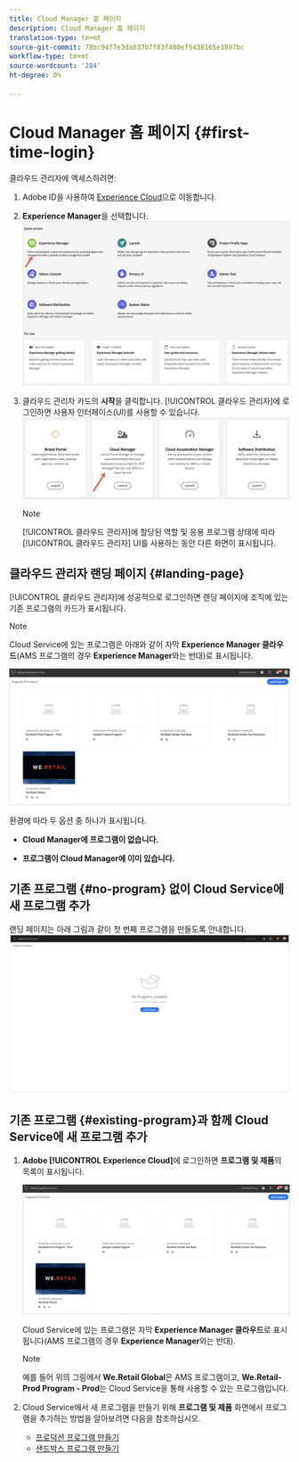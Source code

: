 ```yaml
---
title: Cloud Manager 홈 페이지
description: Cloud Manager 홈 페이지
translation-type: tm+mt
source-git-commit: 78bc94f7e3dab37b7f83f480ef5438165e1897bc
workflow-type: tm+mt
source-wordcount: '284'
ht-degree: 0%

---
```



# Cloud Manager 홈 페이지 {#first-time-login}

클라우드 관리자에 액세스하려면:

1. Adobe ID을 사용하여 [Experience Cloud](https://experience.adobe.com/)으로 이동합니다.
1. **Experience Manager**을 선택합니다.
   ![](assets/landing-page1.png)

1. 클라우드 관리자 카드의 **시작**을 클릭합니다.
[!UICONTROL 클라우드 관리자]에 로그인하면 사용자 인터페이스(UI)를 사용할 수 있습니다.
   ![](assets/landing-page2.png)

   >[!NOTE]
   >
   >[!UICONTROL 클라우드 관리자]에 할당된 역할 및 응용 프로그램 상태에 따라 [!UICONTROL 클라우드 관리자] UI를 사용하는 동안 다른 화면이 표시됩니다.

## 클라우드 관리자 랜딩 페이지 {#landing-page}

[!UICONTROL 클라우드 관리자]에 성공적으로 로그인하면 랜딩 페이지에 조직에 있는 기존 프로그램의 카드가 표시됩니다.

>[!NOTE]
>
>Cloud Service에 있는 프로그램은 아래와 같이 자막 **Experience Manager 클라우드**(AMS 프로그램의 경우 **Experience Manager**&#x200B;와는 반대)로 표시됩니다.

![](assets/first_timelogin1.png)


환경에 따라 두 옵션 중 하나가 표시됩니다.

* **Cloud Manager에 프로그램이 없습니다.**

* **프로그램이 Cloud Manager에 이미 있습니다.**


## 기존 프로그램 {#no-program} 없이 Cloud Service에 새 프로그램 추가


랜딩 페이지는 아래 그림과 같이 첫 번째 프로그램을 만들도록 안내합니다.
![](assets/first_timelogin0.png)


## 기존 프로그램 {#existing-program}과 함께 Cloud Service에 새 프로그램 추가


1. **Adobe [!UICONTROL Experience Cloud]**&#x200B;에 로그인하면 **프로그램 및 제품**&#x200B;의 목록이 표시됩니다.

   ![](assets/first_timelogin1.png)

   Cloud Service에 있는 프로그램은 자막 **Experience Manager 클라우드**&#x200B;로 표시됩니다(AMS 프로그램의 경우 **Experience Manager**&#x200B;와는 반대).

   >[!NOTE]
   >예를 들어 위의 그림에서 **We.Retail Global**&#x200B;은 AMS 프로그램이고, **We.Retail-Prod Program - Prod**&#x200B;는 Cloud Service을 통해 사용할 수 있는 프로그램입니다.

1. Cloud Service에서 새 프로그램을 만들기 위해 **프로그램 및 제품** 화면에서 프로그램을 추가하는 방법을 알아보려면 다음을 참조하십시오.

   * [프로덕션 프로그램 만들기](/help/onboarding/getting-access-to-aem-in-cloud/creating-production-program.md)
   * [샌드박스 프로그램 만들기](/help/onboarding/getting-access-to-aem-in-cloud/creating-sandbox-program.md)


